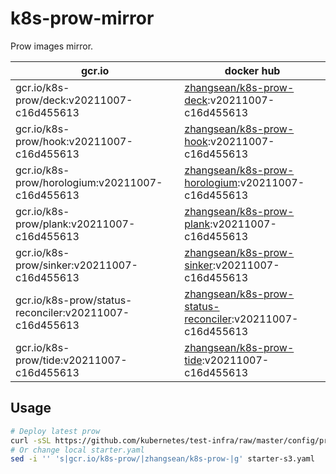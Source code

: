 # k8s-prow-mirror

Prow images mirror.

gcr.io | docker hub
---|---
gcr.io/k8s-prow/deck:v20211007-c16d455613 | [zhangsean/k8s-prow-deck](https://hub.docker.com/r/zhangsean/k8s-prow-deck):v20211007-c16d455613
gcr.io/k8s-prow/hook:v20211007-c16d455613 | [zhangsean/k8s-prow-hook](https://hub.docker.com/r/zhangsean/k8s-prow-hook):v20211007-c16d455613
gcr.io/k8s-prow/horologium:v20211007-c16d455613 | [zhangsean/k8s-prow-horologium](https://hub.docker.com/r/zhangsean/k8s-prow-horologium):v20211007-c16d455613
gcr.io/k8s-prow/plank:v20211007-c16d455613 | [zhangsean/k8s-prow-plank](https://hub.docker.com/r/zhangsean/k8s-prow-plank):v20211007-c16d455613
gcr.io/k8s-prow/sinker:v20211007-c16d455613 | [zhangsean/k8s-prow-sinker](https://hub.docker.com/r/zhangsean/k8s-prow-sinker):v20211007-c16d455613
gcr.io/k8s-prow/status-reconciler:v20211007-c16d455613 | [zhangsean/k8s-prow-status-reconciler](https://hub.docker.com/r/zhangsean/k8s-prow-status-reconciler):v20211007-c16d455613
gcr.io/k8s-prow/tide:v20211007-c16d455613 | [zhangsean/k8s-prow-tide](https://hub.docker.com/r/zhangsean/k8s-prow-tide):v20211007-c16d455613

## Usage

```bash
# Deploy latest prow
curl -sSL https://github.com/kubernetes/test-infra/raw/master/config/prow/cluster/starter-s3.yaml | sed 's|gcr.io/k8s-prow/|zhangsean/k8s-prow-|g' | kubectl apply -f -
# Or change local starter.yaml
sed -i '' 's|gcr.io/k8s-prow/|zhangsean/k8s-prow-|g' starter-s3.yaml
```
